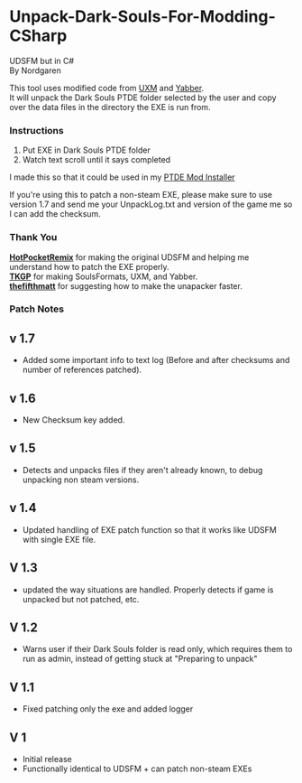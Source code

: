 # Unpack-Dark-Souls-For-Modding-CSharp
 UDSFM but in C#  
 By Nordgaren
 
This tool uses modified code from [UXM](https://github.com/JKAnderson/UXM) and [Yabber](https://github.com/JKAnderson/Yabber).  
It will unpack the Dark Souls PTDE folder selected by the user and copy over the data files in the directory the EXE is run from.  

### Instructions
1) Put EXE in Dark Souls PTDE folder
2) Watch text scroll until it says completed

I made this so that it could be used in my [PTDE Mod Installer](https://github.com/Nordgaren/PTDE-Mod-Installer)

If you're using this to patch a non-steam EXE, please make sure to use version 1.7 and send me your UnpackLog.txt and version of the game me so I can add the checksum.  

### Thank You

**[HotPocketRemix](https://github.com/HotPocketRemix)** for making the original UDSFM and helping me understand how to patch the EXE properly.  
**[TKGP](https://github.com/JKAnderson)** for making SoulsFormats, UXM, and Yabber.  
**[thefifthmatt](https://github.com/thefifthmatt)** for suggesting how to make the unapacker faster.  

### Patch Notes  
## v 1.7
* Added some important info to text log (Before and after checksums and number of references patched).
## v 1.6
* New Checksum key added.
## v 1.5
* Detects and unpacks files if they aren't already known, to debug unpacking non steam versions.
## v 1.4
* Updated handling of EXE patch function so that it works like UDSFM with single EXE file.
## V 1.3
* updated the way situations are handled. Properly detects if game is unpacked but not patched, etc.
## V 1.2
* Warns user if their Dark Souls folder is read only, which requires them to run as admin, instead of getting stuck at "Preparing to unpack"
## V 1.1  
* Fixed patching only the exe and added logger
## V 1  
* Initial release
* Functionally identical to UDSFM + can patch non-steam EXEs
